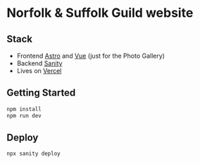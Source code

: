 # Norfolk & Suffolk Guild website

## Stack
- Frontend [Astro](https://astro.build/) and [Vue](https://vuejs.org/) (just for the Photo Gallery)
- Backend [Sanity](https://www.sanity.io/)
- Lives on [Vercel](https://vercel.com/)

## Getting Started

```bash
npm install
npm run dev
```

## Deploy

```bash
npx sanity deploy
```